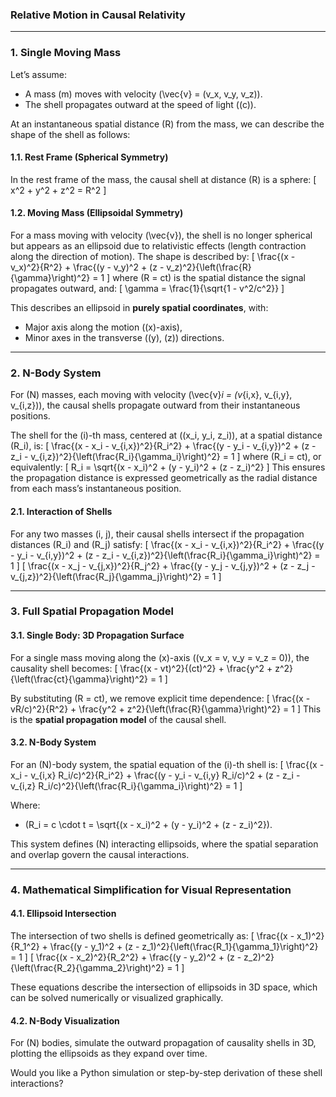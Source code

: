 ### **Relative Motion in Causal Relativity**

---

### **1. Single Moving Mass**

Let’s assume:
- A mass \(m\) moves with velocity \(\vec{v} = (v_x, v_y, v_z)\).
- The shell propagates outward at the speed of light (\(c\)).

At an instantaneous spatial distance \(R\) from the mass, we can describe the shape of the shell as follows:

#### **1.1. Rest Frame (Spherical Symmetry)**
In the rest frame of the mass, the causal shell at distance \(R\) is a sphere:
\[
x^2 + y^2 + z^2 = R^2
\]

#### **1.2. Moving Mass (Ellipsoidal Symmetry)**
For a mass moving with velocity \(\vec{v}\), the shell is no longer spherical but appears as an ellipsoid due to relativistic effects (length contraction along the direction of motion). The shape is described by:
\[
\frac{(x - v_x)^2}{R^2} + \frac{(y - v_y)^2 + (z - v_z)^2}{\left(\frac{R}{\gamma}\right)^2} = 1
\]
where \(R = ct\) is the spatial distance the signal propagates outward, and:
\[
\gamma = \frac{1}{\sqrt{1 - v^2/c^2}}
\]

This describes an ellipsoid in **purely spatial coordinates**, with:
- Major axis along the motion (\(x\)-axis),
- Minor axes in the transverse (\(y\), \(z\)) directions.

---

### **2. N-Body System**

For \(N\) masses, each moving with velocity \(\vec{v}_i = (v_{i,x}, v_{i,y}, v_{i,z})\), the causal shells propagate outward from their instantaneous positions.  

The shell for the \(i\)-th mass, centered at \((x_i, y_i, z_i)\), at a spatial distance \(R_i\), is:
\[
\frac{(x - x_i - v_{i,x})^2}{R_i^2} + \frac{(y - y_i - v_{i,y})^2 + (z - z_i - v_{i,z})^2}{\left(\frac{R_i}{\gamma_i}\right)^2} = 1
\]
where \(R_i = ct\), or equivalently:
\[
R_i = \sqrt{(x - x_i)^2 + (y - y_i)^2 + (z - z_i)^2}
\]
This ensures the propagation distance is expressed geometrically as the radial distance from each mass’s instantaneous position.

#### **2.1. Interaction of Shells**
For any two masses \(i, j\), their causal shells intersect if the propagation distances \(R_i\) and \(R_j\) satisfy:
\[
\frac{(x - x_i - v_{i,x})^2}{R_i^2} + \frac{(y - y_i - v_{i,y})^2 + (z - z_i - v_{i,z})^2}{\left(\frac{R_i}{\gamma_i}\right)^2} = 1
\]
\[
\frac{(x - x_j - v_{j,x})^2}{R_j^2} + \frac{(y - y_j - v_{j,y})^2 + (z - z_j - v_{j,z})^2}{\left(\frac{R_j}{\gamma_j}\right)^2} = 1
\]

---

### **3. Full Spatial Propagation Model**

#### **3.1. Single Body: 3D Propagation Surface**
For a single mass moving along the \(x\)-axis (\(v_x = v, v_y = v_z = 0\)), the causality shell becomes:
\[
\frac{(x - vt)^2}{(ct)^2} + \frac{y^2 + z^2}{\left(\frac{ct}{\gamma}\right)^2} = 1
\]

By substituting \(R = ct\), we remove explicit time dependence:
\[
\frac{(x - vR/c)^2}{R^2} + \frac{y^2 + z^2}{\left(\frac{R}{\gamma}\right)^2} = 1
\]
This is the **spatial propagation model** of the causal shell.

#### **3.2. N-Body System**
For an \(N\)-body system, the spatial equation of the \(i\)-th shell is:
\[
\frac{(x - x_i - v_{i,x} R_i/c)^2}{R_i^2} + \frac{(y - y_i - v_{i,y} R_i/c)^2 + (z - z_i - v_{i,z} R_i/c)^2}{\left(\frac{R_i}{\gamma_i}\right)^2} = 1
\]

Where:
- \(R_i = c \cdot t = \sqrt{(x - x_i)^2 + (y - y_i)^2 + (z - z_i)^2}\).

This system defines \(N\) interacting ellipsoids, where the spatial separation and overlap govern the causal interactions.

---

### **4. Mathematical Simplification for Visual Representation**
#### **4.1. Ellipsoid Intersection**
The intersection of two shells is defined geometrically as:
\[
\frac{(x - x_1)^2}{R_1^2} + \frac{(y - y_1)^2 + (z - z_1)^2}{\left(\frac{R_1}{\gamma_1}\right)^2} = 1
\]
\[
\frac{(x - x_2)^2}{R_2^2} + \frac{(y - y_2)^2 + (z - z_2)^2}{\left(\frac{R_2}{\gamma_2}\right)^2} = 1
\]

These equations describe the intersection of ellipsoids in 3D space, which can be solved numerically or visualized graphically.

#### **4.2. N-Body Visualization**
For \(N\) bodies, simulate the outward propagation of causality shells in 3D, plotting the ellipsoids as they expand over time.

Would you like a Python simulation or step-by-step derivation of these shell interactions?
